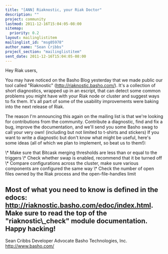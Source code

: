 ```yaml
---
title: "[ANN] Riaknostic, your Riak Doctor"
description: ""
project: community
lastmod: 2011-12-16T15:04:05-08:00
sitemap:
  priority: 0.2
layout: mailinglistitem
mailinglist_id: "msg05978"
author_name: "Sean Cribbs"
project_section: "mailinglistitem"
sent_date: 2011-12-16T15:04:05-08:00
---
```



Hey Riak users,

You may have noticed on the Basho Blog yesterday that we made public our
tool called "Riaknostic" (http://riaknostic.basho.com/). It's a collection
of short diagnostics, wrapped up in an escript, that can detect some common
problems you might have with your Riak node or cluster and suggest ways to
fix them. It's all part of some of the usability improvements were baking
into the next release of Riak.

The reason I'm announcing this again on the mailing list is that we're
looking for contributions from the community. Contribute a diagnostic, find
and fix a bug, improve the documentation, and we'll send you some Basho
swag to call your very own! (including but not limited to t-shirts and
stickers) If you want to write a diagnostic but don't know what might be
useful, here's some ideas (all of which we plan to implement, so beat us to
them!):

\\* Make sure that Bitcask merging thresholds are less than or equal to the
triggers
\\* Check whether swap is enabled, recommend that it be turned off
\\* Compare configurations across the cluster, make sure various components
are configured the same way
\\* Check the number of open files owned by the Riak process and the
open-file-handles limit

Most of what you need to know is defined in the edocs:
http://riaknostic.basho.com/edoc/index.html. Make sure to read the top of
the "riaknostic\\_check" module documentation. Happy hacking!
-- 
Sean Cribbs 
Developer Advocate
Basho Technologies, Inc.
http://www.basho.com/
